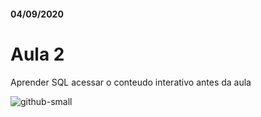 #### 04/09/2020

# Aula 2

Aprender SQL
acessar o conteudo interativo antes da aula


![github-small](https://photos.app.goo.gl/axFhEZ1HAg18De3T6)


